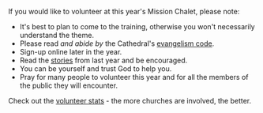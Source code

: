 If you would like to volunteer at this year's Mission Chalet, please note:

* It's best to plan to come to the training, otherwise you won't necessarily understand the theme.
* Please read _and abide by_ the Cathedral's [evangelism code](https://www.winchester-cathedral.org.uk/wp-content/uploads/Code-of-Evangelism-Winchester-Cathedral-2018.pdf).
* Sign-up online later in the year.
* Read the [stories](stories-2018.md) from last year and be encouraged.
* You can be yourself and trust God to help you.
* Pray for many people to volunteer this year and for all the members of the public they will encounter.

 Check out the [volunteer stats](stats/volunteers-2015-2018.png) - the more churches are involved, the better.